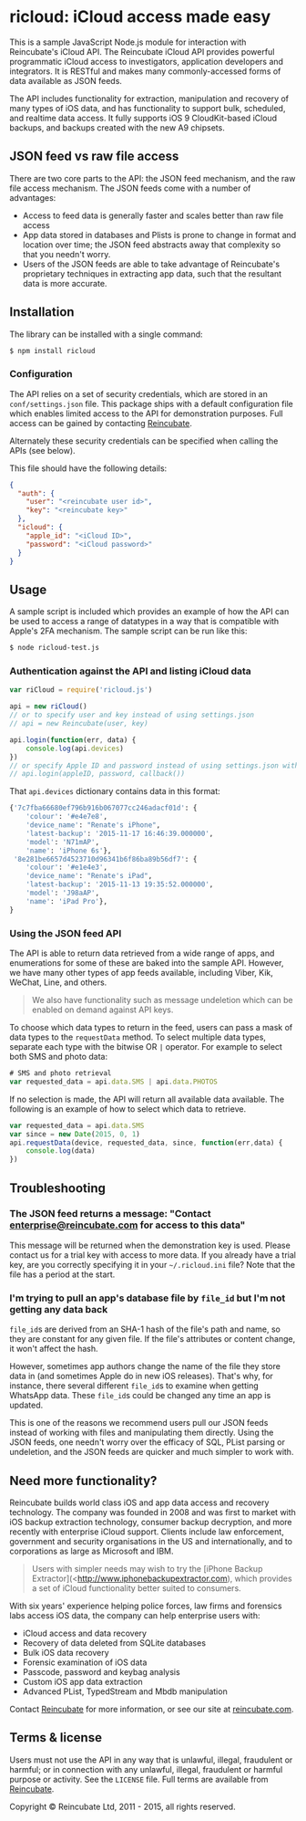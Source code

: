 # ricloud: iCloud access made easy

This is a sample JavaScript Node.js module for interaction with Reincubate's iCloud API. The Reincubate iCloud API provides powerful programmatic iCloud access to investigators, application developers and integrators. It is RESTful and makes many commonly-accessed forms of data available as JSON feeds.

The API includes functionality for extraction, manipulation and recovery of many types of iOS data, and has functionality to support bulk, scheduled, and realtime data access. It fully supports iOS 9 CloudKit-based iCloud backups, and backups created with the new A9 chipsets.

## JSON feed vs raw file access

There are two core parts to the API: the JSON feed mechanism, and the raw file access mechanism. The JSON feeds come with a number of advantages:

 * Access to feed data is generally faster and scales better than raw file access
 * App data stored in databases and Plists is prone to change in format and location over time; the JSON feed abstracts away that complexity so that you needn't worry.
 * Users of the JSON feeds are able to take advantage of Reincubate's proprietary techniques in extracting app data, such that the resultant data is more accurate.

## Installation

The library can be installed with a single command:

```bash
$ npm install ricloud
```

### Configuration

The API relies on a set of security credentials, which are stored in an `conf/settings.json` file. This package ships with a default configuration file which enables limited access to the API for demonstration purposes. Full access can be gained by contacting [Reincubate](mailto:enterprise@reincubate.com).

Alternately these security credentials can be specified when calling the APIs (see below).

This file should have the following details:

```json
{
  "auth": {
    "user": "<reincubate user id>",
    "key": "<reincubate key>"
  },
  "icloud": {
    "apple_id": "<iCloud ID>",
    "password": "<iCloud password>"
  }
}
```

## Usage

A sample script is included which provides an example of how the API can be used to access a range of datatypes in a way that is compatible with Apple's 2FA mechanism. The sample script can be run like this:

```bash
$ node ricloud-test.js
```

### Authentication against the API and listing iCloud data

```javascript
var riCloud = require('ricloud.js')

api = new riCloud()
// or to specify user and key instead of using settings.json
// api = new Reincubate(user, key)

api.login(function(err, data) {
    console.log(api.devices)
})
// or specify Apple ID and password instead of using settings.json with:
// api.login(appleID, password, callback())
```


That `api.devices` dictionary contains data in this format:

```python
{'7c7fba66680ef796b916b067077cc246adacf01d': {
    'colour': '#e4e7e8',
    'device_name': "Renate's iPhone",
    'latest-backup': '2015-11-17 16:46:39.000000',
    'model': 'N71mAP',
    'name': 'iPhone 6s'},
 '8e281be6657d4523710d96341b6f86ba89b56df7': {
    'colour': '#e1e4e3',
    'device_name': "Renate's iPad",
    'latest-backup': '2015-11-13 19:35:52.000000',
    'model': 'J98aAP',
    'name': 'iPad Pro'},
}
```

### Using the JSON feed API

The API is able to return data retrieved from a wide range of apps, and enumerations for some of these are baked into the sample API. However, we have many other types of app feeds available, including Viber, Kik, WeChat, Line, and others.

> We also have functionality such as message undeletion which can be enabled on demand against API keys.

To choose which data types to return in the feed, users can pass a mask of data types to the `requestData` method. To select multiple data types, separate each type with the bitwise OR ``|`` operator. For example to select both SMS and photo data:

```javascript
# SMS and photo retrieval
var requested_data = api.data.SMS | api.data.PHOTOS
```

If no selection is made, the API will return all available data available. The following is an example of how to select which data to retrieve.

```javascript
var requested_data = api.data.SMS
var since = new Date(2015, 0, 1)
api.requestData(device, requested_data, since, function(err,data) {
    console.log(data)
})
```

## Troubleshooting

### The JSON feed returns a message: "Contact enterprise@reincubate.com for access to this data"

This message will be returned when the demonstration key is used. Please contact us for a trial key with access to more data. If you already have a trial key, are you correctly specifying it in your `~/.ricloud.ini` file? Note that the file has a period at the start.

### I'm trying to pull an app's database file by `file_id` but I'm not getting any data back

`file_id`s are derived from an SHA-1 hash of the file's path and name, so they are constant for any given file. If the file's attributes or content change, it won't affect the hash.

However, sometimes app authors change the name of the file they store data in (and sometimes Apple do in new iOS releases). That's why, for instance, there several different `file_id`s to examine when getting WhatsApp data. These `file_id`s could be changed any time an app is updated.

This is one of the reasons we recommend users pull our JSON feeds instead of working with files and manipulating them directly. Using the JSON feeds, one needn't worry over the efficacy of SQL, PList parsing or undeletion, and the JSON feeds are quicker and much simpler to work with.

## Need more functionality?

Reincubate builds world class iOS and app data access and recovery technology. The company was founded in 2008 and was first to market with iOS backup extraction technology, consumer backup decryption, and more recently with enterprise iCloud support. Clients include law enforcement, government and security organisations in the US and internationally, and to corporations as large as Microsoft and IBM.

> Users with simpler needs may wish to try the [iPhone Backup Extractor](<http://www.iphonebackupextractor.com), which provides a set of iCloud functionality better suited to consumers.

With six years' experience helping police forces, law firms and forensics labs access iOS data, the company can help enterprise users with:

* iCloud access and data recovery
* Recovery of data deleted from SQLite databases
* Bulk iOS data recovery
* Forensic examination of iOS data
* Passcode, password and keybag analysis
* Custom iOS app data extraction
* Advanced PList, TypedStream and Mbdb manipulation

Contact [Reincubate](mailto:enterprise@reincubate.com) for more information, or see our site at [reincubate.com](https://www.reincubate.com).

## Terms & license

Users must not use the API in any way that is unlawful, illegal, fraudulent or harmful; or in connection with any unlawful, illegal, fraudulent or harmful purpose or activity. See the `LICENSE` file. Full terms are available from [Reincubate](mailto:enterprise@reincubate.com).

Copyright &copy; Reincubate Ltd, 2011 - 2015, all rights reserved.
